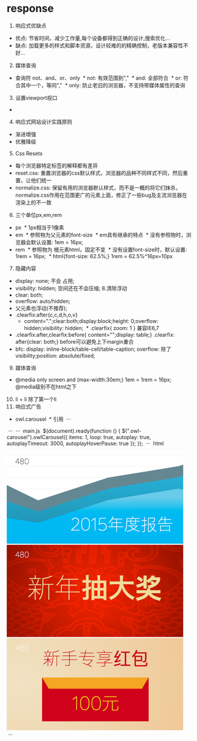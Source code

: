 # response

1. 响应式优缺点
* 优点: 节省时间，减少工作量,每个设备都得到正确的设计,搜索优化...
* 缺点: 加载更多的样式和脚本资源，设计较难的的精确控制，老版本兼容性不好...
2. 媒体查询
* 查询符 not、and、or、only
  * not: 有效范围到","
  * and: 全部符合
  * or: 符合其中一个，等同","
  * only: 防止老旧的浏览器，不支持带媒体属性的查询
3. 设置viewport视口
* <meta view="viewport" content="width=device-width,initial-scale=1.0,maximum-scale=1.0,minimum-scale=1.0,user-scalable=no" />
4. 响应式网站设计实践原则
* 渐进增强
* 优雅降级
5. Css Resets
* 每个浏览器特定标签的解释都有差异
* reset.css: 重置浏览器的css默认样式，浏览器的品种不同样式不同，然后重置，让他们统一
* normalize.css: 保留有用的浏览器默认样式，而不是一概的将它们抹杀，normalize.css作用在范围更广的元素上面，修正了一些bug及主流浏览器在渲染上的不一致
6. 三个单位px,em,rem
* px
  * 1px相当于1像素
* em
  * 参照物为父元素的font-size
  * em具有继承的特点
  * 没有参照物时，浏览器会默认设置: 1em = 16px;
* rem
  * 参照物为 根元素html，固定不变
  * 没有设置font-size时，默认设置: 1rem = 16px;
  * html{font-size: 62.5%;} 1rem = 62.5%^16px=10px
7. 隐藏内容
* display: none; 不会 占用;
* visibility: hidden; 空间还在不会压缩;
8.清除浮动
* clear: both;
* overflow: auto/hidden;
* 父元素也浮动(不推荐);
* .clearfix:after{c,c,d,h,o,v}
  * content=".";clear:both;display:block;height: 0;overflow: hidden;visibility: hidden;
  * .clearfix{ zoom: 1 } 兼容IE6,7
* .clearfix:after,clearfix:before{ content="";display: table;} .clearfix: after{clear: both;} before可以避免上下margin重合
* bfc: display: inline-block/table-cell/table-caption; overflow: 除了visibility;position: absolute/fixed;
9. 媒体查询
* @media only screen and (max-width:30em;) 1em = 1rem = 16px; @media级别不在html之下
10. li + li 除了第一个li
11. 响应式广告
* owl.carousel
  * 引用
  ···
  <link rel="stylesheet" href="js/vendor/owl.carousel.2.1.0/assets/owl.carousel.min.css">
	 <link rel="stylesheet" href="js/vendor/owl.carousel.2.1.0/assets/owl.theme.default.min.css">
  <script src="js/vendor/jquery.min.js"></script>
	 <script src="js//vendor/owl.carousel.2.1.0/owl.carousel.min.js"></script>
  <script src="js/vendor/picturefill.min.js"></script>
  <script src="js/main.js"></script>
  ···
  ···
  main.js
  $(document).ready(function () {
    $(".owl-carousel").owlCarousel({
        items: 1,
        loop: true,
        autoplay: true,
        autoplayTimeout: 3000,
        autoplayHoverPause: true
    });
  });
  ···
  html
  <div class="ad">
			<div class="owl-carousel owl-theme">
				<div class="item">
					<picture>
					    <source srcset="img/ad001-l.png" media = "(min-width:50em)">
					    <source srcset="img/ad001-m.png" media = "(min-width:30em)">
					    <img src="img/ad001.png">
					</picture>
				</div>
				<div class="item">
					<picture>
					    <source srcset="img/ad002-l.png" media = "(min-width:50em)">
					    <source srcset="img/ad002-m.png" media = "(min-width:30em)">
					    <img src="img/ad002.png">
					</picture>
				</div>
				<div class="item">
					<picture>
					    <source srcset="img/ad003-l.png" media = "(min-width:50em)">
					    <source srcset="img/ad003-m.png" media = "(min-width:30em)">
					    <img src="img/ad003.png">
					</picture>
				</div>
			</div>
		</div>
  ···
